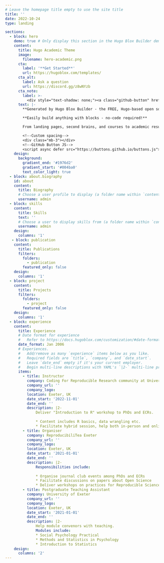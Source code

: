 ```yaml
---
# Leave the homepage title empty to use the site title
title: ''
date: 2022-10-24
type: landing

sections:
  - block: hero
    demo: true # Only display this section in the Hugo Blox Builder demo site
    content:
      title: Hugo Academic Theme
      image:
        filename: hero-academic.png
      cta:
        label: '**Get Started**'
        url: https://hugoblox.com/templates/
      cta_alt:
        label: Ask a question
        url: https://discord.gg/z8wNYzb
      cta_note:
        label: >-
          <div style="text-shadow: none;"><a class="github-button" href="https://github.com/HugoBlox/hugo-blox-builder" data-icon="octicon-star" data-size="large" data-show-count="true" aria-label="Star">Star Hugo Blox Builder</a></div><div style="text-shadow: none;"><a class="github-button" href="https://github.com/HugoBlox/theme-academic-cv" data-icon="octicon-star" data-size="large" data-show-count="true" aria-label="Star">Star the Academic template</a></div>
      text: |-
        **Generated by Hugo Blox Builder - the FREE, Hugo-based open source website builder trusted by 500,000+ sites.**

        **Easily build anything with blocks - no-code required!**

        From landing pages, second brains, and courses to academic resumés, conferences, and tech blogs.

        <!--Custom spacing-->
        <div class="mb-3"></div>
        <!--GitHub Button JS-->
        <script async defer src="https://buttons.github.io/buttons.js"></script>
    design:
      background:
        gradient_end: '#1976d2'
        gradient_start: '#004ba0'
        text_color_light: true
  - block: about.biography
    id: about
    content:
      title: Biography
      # Choose a user profile to display (a folder name within `content/authors/`)
      username: admin
  - block: skills
    content:
      title: Skills
      text: ''
      # Choose a user to display skills from (a folder name within `content/authors/`)
      username: admin
    design:
      columns: '1'
   - block: publication
    content:
      title: Publications
      filters:
        folders:
          - publication
        featured_only: false
    design:
      columns: '1'
  - block: project
    content:
      title: Projects
      filters:
        folders:
          - project
        featured_only: false
    design:
      columns: '1'
  - block: experience
    content:
      title: Experience
      # Date format for experience
      #   Refer to https://docs.hugoblox.com/customization/#date-format
      date_format: Jan 2006
      # Experiences.
      #   Add/remove as many `experience` items below as you like.
      #   Required fields are `title`, `company`, and `date_start`.
      #   Leave `date_end` empty if it's your current employer.
      #   Begin multi-line descriptions with YAML's `|2-` multi-line prefix.
      items:
        - title: Instructor
          company: Coding For Reproducible Research community at University of Exeter
          company_url: ''
          company_logo: 
          location: Exeter, UK
          date_start: '2022-11-01'
          date_end: ''
          description: |2-
              Deliver "Introduction to R" workshop to PhDs and ECRs.
        
              * Content includes R basics, data wrangling etc.
              * Facilitate hybrid session, help both in-person and online participants.
        - title: Organiser
          company: ReproducibiliTea Exeter
          company_url: ''
          company_logo: 
          location: Exeter, UK
          date_start: '2021-01-01'
          date_end: ''
          description: |2-
              Responsibilities include:
        
              * Organise journal club events among PhDs and ECRs
              * Facilitate discussions on papers about Open Science
              * Deliver workshops on practices for Reproducible Science （e.g., pre-registration)
        - title: Postgraduate Teaching Assistant
          company: University of Exeter
          company_url: ''
          company_logo:
          location: Exeter, UK
          date_start: '2021-01-01'
          date_end: ''
          description: |2-
              Help module convenors with teaching. 
              Modules include: 
              * Social Psychology Practical
              * Methods and Statistics in Psychology
              * Introduction to Statistics
    design:
      columns: '2'
---
```

